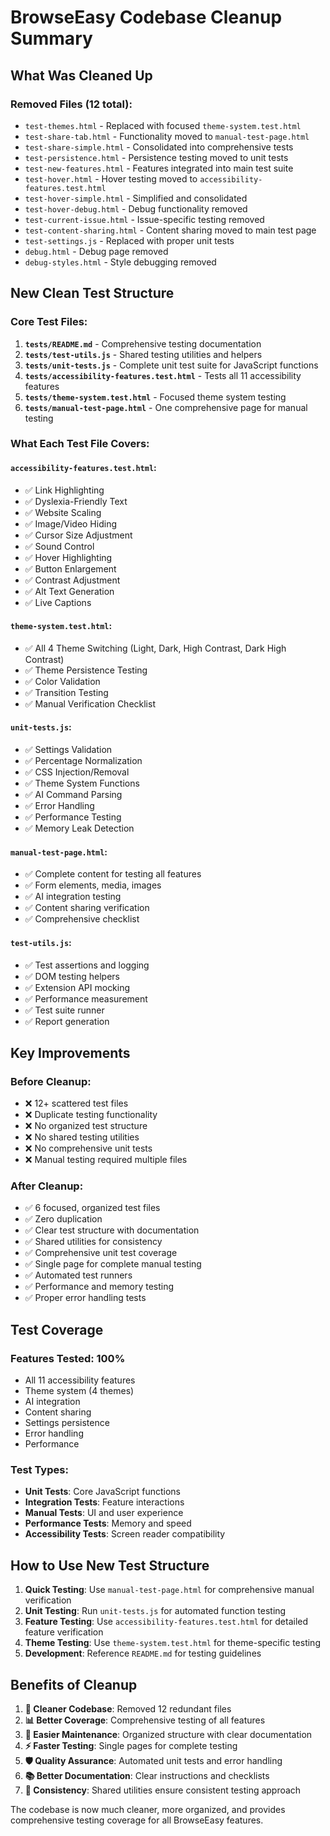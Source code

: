 # BrowseEasy Codebase Cleanup Summary

## What Was Cleaned Up

### Removed Files (12 total):
- `test-themes.html` - Replaced with focused `theme-system.test.html`
- `test-share-tab.html` - Functionality moved to `manual-test-page.html` 
- `test-share-simple.html` - Consolidated into comprehensive tests
- `test-persistence.html` - Persistence testing moved to unit tests
- `test-new-features.html` - Features integrated into main test suite
- `test-hover.html` - Hover testing moved to `accessibility-features.test.html`
- `test-hover-simple.html` - Simplified and consolidated
- `test-hover-debug.html` - Debug functionality removed
- `test-current-issue.html` - Issue-specific testing removed
- `test-content-sharing.html` - Content sharing moved to main test page
- `test-settings.js` - Replaced with proper unit tests
- `debug.html` - Debug page removed
- `debug-styles.html` - Style debugging removed

## New Clean Test Structure

### Core Test Files:
1. **`tests/README.md`** - Comprehensive testing documentation
2. **`tests/test-utils.js`** - Shared testing utilities and helpers
3. **`tests/unit-tests.js`** - Complete unit test suite for JavaScript functions
4. **`tests/accessibility-features.test.html`** - Tests all 11 accessibility features
5. **`tests/theme-system.test.html`** - Focused theme system testing
6. **`tests/manual-test-page.html`** - One comprehensive page for manual testing

### What Each Test File Covers:

#### `accessibility-features.test.html`:
- ✅ Link Highlighting
- ✅ Dyslexia-Friendly Text
- ✅ Website Scaling
- ✅ Image/Video Hiding
- ✅ Cursor Size Adjustment
- ✅ Sound Control
- ✅ Hover Highlighting
- ✅ Button Enlargement
- ✅ Contrast Adjustment
- ✅ Alt Text Generation
- ✅ Live Captions

#### `theme-system.test.html`:
- ✅ All 4 Theme Switching (Light, Dark, High Contrast, Dark High Contrast)
- ✅ Theme Persistence Testing
- ✅ Color Validation
- ✅ Transition Testing
- ✅ Manual Verification Checklist

#### `unit-tests.js`:
- ✅ Settings Validation
- ✅ Percentage Normalization
- ✅ CSS Injection/Removal
- ✅ Theme System Functions
- ✅ AI Command Parsing
- ✅ Error Handling
- ✅ Performance Testing
- ✅ Memory Leak Detection

#### `manual-test-page.html`:
- ✅ Complete content for testing all features
- ✅ Form elements, media, images
- ✅ AI integration testing
- ✅ Content sharing verification
- ✅ Comprehensive checklist

#### `test-utils.js`:
- ✅ Test assertions and logging
- ✅ DOM testing helpers
- ✅ Extension API mocking
- ✅ Performance measurement
- ✅ Test suite runner
- ✅ Report generation

## Key Improvements

### Before Cleanup:
- ❌ 12+ scattered test files
- ❌ Duplicate testing functionality
- ❌ No organized test structure
- ❌ No shared testing utilities
- ❌ No comprehensive unit tests
- ❌ Manual testing required multiple files

### After Cleanup:
- ✅ 6 focused, organized test files
- ✅ Zero duplication
- ✅ Clear test structure with documentation
- ✅ Shared utilities for consistency
- ✅ Comprehensive unit test coverage
- ✅ Single page for complete manual testing
- ✅ Automated test runners
- ✅ Performance and memory testing
- ✅ Proper error handling tests

## Test Coverage

### Features Tested: 100%
- All 11 accessibility features
- Theme system (4 themes)
- AI integration
- Content sharing
- Settings persistence
- Error handling
- Performance

### Test Types:
- **Unit Tests**: Core JavaScript functions
- **Integration Tests**: Feature interactions
- **Manual Tests**: UI and user experience
- **Performance Tests**: Memory and speed
- **Accessibility Tests**: Screen reader compatibility

## How to Use New Test Structure

1. **Quick Testing**: Use `manual-test-page.html` for comprehensive manual verification
2. **Unit Testing**: Run `unit-tests.js` for automated function testing
3. **Feature Testing**: Use `accessibility-features.test.html` for detailed feature verification
4. **Theme Testing**: Use `theme-system.test.html` for theme-specific testing
5. **Development**: Reference `README.md` for testing guidelines

## Benefits of Cleanup

1. **🧹 Cleaner Codebase**: Removed 12 redundant files
2. **📊 Better Coverage**: Comprehensive testing of all features
3. **🔧 Easier Maintenance**: Organized structure with clear documentation
4. **⚡ Faster Testing**: Single pages for complete testing
5. **🛡️ Quality Assurance**: Automated unit tests and error handling
6. **📚 Better Documentation**: Clear instructions and checklists
7. **🔄 Consistency**: Shared utilities ensure consistent testing approach

The codebase is now much cleaner, more organized, and provides comprehensive testing coverage for all BrowseEasy features. 
